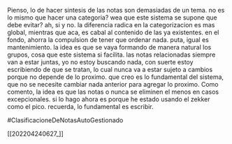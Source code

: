Pienso, lo de hacer sintesis de las notas son demasiadas de un tema. no es lo mismo que hacer una categoria? wea que este sistema se supone que debe evitar?
ah, si y no.
la diferencia radica en la categorizacion es mas global, mientras que aca, es cabal al contenido de las ya existentes. en el fondo, ahorra la compulsion de tener que ordenar nada. puta, igual es mantenimiento. la idea es que se vaya formando de manera natural los grupos, cosa que este sistema si facilita. las notas relacionadas siempre van a estar juntas, yo no estoy buscando nada, con suerte estoy escribiendo de que se tratan, lo cual nunca va a estar sujeto a cambios porque no depende de lo proximo. que creo es lo fundamental del sistema, que no se necesite cambiar nada anterior para agregar lo proximo.
Como comento, la idea es que las notas o nunca se eliminen el menos en casos excepcionales. si lo hago ahora es porque he estado usando el zekker como el pico.
recuerda, lo fundamental es escribir.

#ClasificacioneDeNotasAutoGestionado

[[202204240627_]]